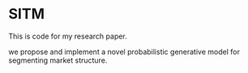 # SITM
This is code for my research paper.

 we propose and implement a novel probabilistic generative model for segmenting market structure.
